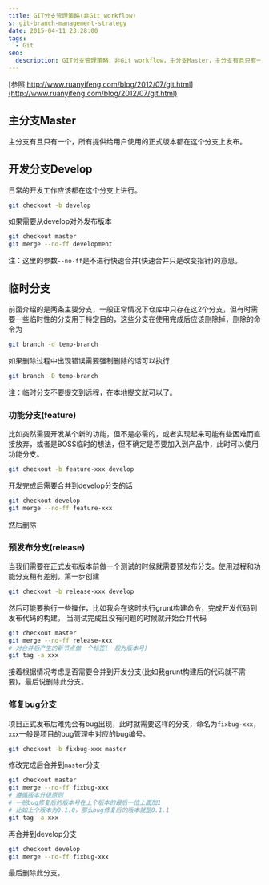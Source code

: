 ```yaml
---
title: GIT分支管理策略(非Git workflow)
s: git-branch-management-strategy
date: 2015-04-11 23:28:00
tags:
  - Git
seo:
  description: GIT分支管理策略，非Git workflow，主分支Master，主分支有且只有一个，所有提供给用户使用的正式版本都在这个分支上发布。开发分支Develop，日常的开发工作应该都在这个分支上进行。
---
```

[参照  http://www.ruanyifeng.com/blog/2012/07/git.html](http://www.ruanyifeng.com/blog/2012/07/git.html)
## 主分支Master
主分支有且只有一个，所有提供给用户使用的正式版本都在这个分支上发布。
## 开发分支Develop
日常的开发工作应该都在这个分支上进行。
```bash
git checkout -b develop
```
如果需要从develop对外发布版本
```bash
git checkout master
git merge --no-ff development
```
注：这里的参数`--no-ff`是不进行快速合并(快速合并只是改变指针)的意思。
<!-- more -->
## 临时分支
前面介绍的是两条主要分支，一般正常情况下仓库中只存在这2个分支，但有时需要一些临时性的分支用于特定目的，这些分支在使用完成后应该删除掉，删除的命令为
```bash
git branch -d temp-branch
```
如果删除过程中出现错误需要强制删除的话可以执行
```bash
git branch -D temp-branch
```
注：临时分支不要提交到远程，在本地提交就可以了。
### 功能分支(feature)
比如突然需要开发某个新的功能，但不是必需的，或者实现起来可能有些困难而直接放弃，或者是BOSS临时的想法，但不确定是否要加入到产品中，此时可以使用功能分支。
```bash
git checkout -b feature-xxx develop
```
开发完成后需要合并到develop分支的话
```bash
git checkout develop
git merge --no-ff feature-xxx
```
然后删除
### 预发布分支(release)
当我们需要在正式发布版本前做一个测试的时候就需要预发布分支。使用过程和功能分支稍有差别，第一步创建
```bash
git checkout -b release-xxx develop
```
然后可能要执行一些操作，比如我会在这时执行grunt构建命令，完成开发代码到发布代码的构建。
当测试完成且没有问题的时候就开始合并代码
```bash
git checkout master
git merge --no-ff release-xxx
# 对合并后产生的新节点做一个标签(一般为版本号)
git tag -a xxx
```
接着根据情况考虑是否需要合并到开发分支(比如我grunt构建后的代码就不需要)，最后说删除此分支。
### 修复bug分支
项目正式发布后难免会有bug出现，此时就需要这样的分支，命名为`fixbug-xxx`，`xxx`一般是项目的bug管理中对应的bug编号。
```bash
git checkout -b fixbug-xxx master
```
修改完成后合并到`master`分支
```bash
git checkout master
git merge --no-ff fixbug-xxx
# 遵循版本升级原则
# 一般bug修复后的版本号在上个版本的最后一位上面加1
# 比如上个版本为0.1.0，那么bug修复后的版本就是0.1.1
git tag -a xxx
```
再合并到develop分支
```bash
git checkout develop
git merge --no-ff fixbug-xxx
```
最后删除此分支。
